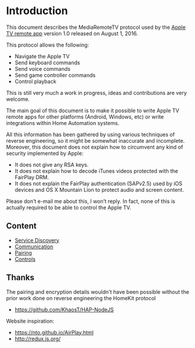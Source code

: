 # Introduction

This document describes the MediaRemoteTV protocol used by the [Apple TV remote app](https://itunes.apple.com/us/app/apple-tv-remote/id1096834193?mt=8) version 1.0 released on August 1, 2016.

This protocol allows the following:
- Navigate the Apple TV
- Send keyboard commands
- Send voice commands
- Send game controller commands
- Control playback

This is still very much a work in progress, ideas and contributions are very welcome.

The main goal of this document is to make it possible to write Apple TV remote apps for other platforms (Android, Windows, etc) or write integrations within Home Automation systems.

All this information has been gathered by using various techniques of reverse engineering, so it might be somewhat inaccurate and incomplete. Moreover, this document does not explain how to circumvent any kind of security implemented by Apple:

* It does not give any RSA keys.
* It does not explain how to decode iTunes videos protected with the FairPlay DRM.
* It does not explain the FairPlay authentication (SAPv2.5) used by iOS devices and OS X Mountain Lion to protect audio and screen content.

Please don’t e-mail me about this, I won’t reply. In fact, none of this is actually required to be able to control the Apple TV.

## Content

* [Service Discovery](discovery/README.md)
* [Communication](communication/README.md)
* [Pairing](pairing/README.md)
* [Controls](controls/README.md)

## Thanks

The pairing and encryption details wouldn't have been possible without the prior work done on reverse engineering the HomeKit protocol
- https://github.com/KhaosT/HAP-NodeJS

Website inspiration:
- https://nto.github.io/AirPlay.html
- http://redux.js.org/

